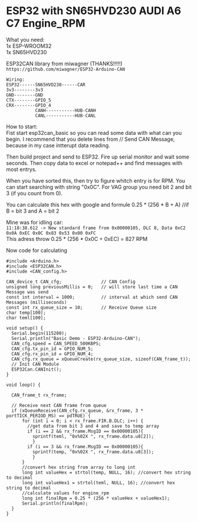 # ESP32 with SN65HVD230 AUDI A6 C7 Engine_RPM  

What you need:  
1x ESP-WROOM32  
1x SN65HVD230  

ESP32CAN library from miwagner (THANKS!!!!!) ```https://github.com/miwagner/ESP32-Arduino-CAN```  

```
Wiring:
ESP32------SN65HVD230------CAR
3v3--------3v3
GND--------GND
CTX--------GPIO_5
CRX--------GPIO_4
           CANH-----------HUB-CANH
           CANL-----------HUB-CANL
```


How to start:  
Fist start esp32can_basic so you can read some data with what can you begin. I recommend that you delete lines from // Send CAN Message, because in my case intterupt data reading.  

Then build project and send to ESP32. Fire up serial monitor and wait some seconds. Then copy data to excel or notepad++ and find messages with most entrys.  

When you have sorted this, then try to figure whitch entry is for RPM. You can start searching with string "0x0C". For VAG group you need bit 2 and bit 3 (if you count from 0).  

You can calculate this hex with google and formule 0.25 * (256 * B + A) //if B = bit 3 and A = bit 2  

Mine was for idling car:  
```11:18:38.612 -> New standard frame from 0x00000105, DLC 8, Data 0xC2 0x0A 0xEC 0x0C 0x83 0x53 0x00 0xFC ```  
This adress throw 0.25 * (256 * 0x0C + 0xEC) = 827 RPM  

Now code for calculating  

```arduino
#include <Arduino.h>
#include <ESP32CAN.h>
#include <CAN_config.h>

CAN_device_t CAN_cfg;               // CAN Config
unsigned long previousMillis = 0;   // will store last time a CAN Message was send
const int interval = 1000;          // interval at which send CAN Messages (milliseconds)
const int rx_queue_size = 10;       // Receive Queue size
char temp[100];
char teml[100]; 

void setup() {
  Serial.begin(115200);
  Serial.println("Basic Demo - ESP32-Arduino-CAN");
  CAN_cfg.speed = CAN_SPEED_500KBPS;
  CAN_cfg.tx_pin_id = GPIO_NUM_5;
  CAN_cfg.rx_pin_id = GPIO_NUM_4;
  CAN_cfg.rx_queue = xQueueCreate(rx_queue_size, sizeof(CAN_frame_t));
  // Init CAN Module
  ESP32Can.CANInit();
}
   
void loop() {

  CAN_frame_t rx_frame;

  // Receive next CAN frame from queue
  if (xQueueReceive(CAN_cfg.rx_queue, &rx_frame, 3 * portTICK_PERIOD_MS) == pdTRUE) {
      for (int i = 0; i < rx_frame.FIR.B.DLC; i++) {
        //get data from bit 3 and 4 and save to temp array
        if (i == 2 && rx_frame.MsgID == 0x00000105){
          sprintf(teml, "0x%02X ", rx_frame.data.u8[2]);
          }
        if (i == 3 && rx_frame.MsgID == 0x00000105){
          sprintf(temp, "0x%02X ", rx_frame.data.u8[3]);
          }
      }
      //convert hex string from array to long int
      long int valueHex = strtol(temp, NULL, 16); //convert hex string to decimal
      long int valueHex1 = strtol(teml, NULL, 16); //convert hex string to decimal
      //calculate values for engine_rpm
      long int finalRpm = 0.25 * (256 * valueHex + valueHex1);
      Serial.println(finalRpm);
  }
}
```
